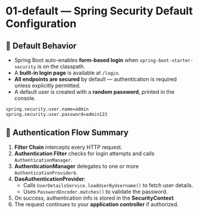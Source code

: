 # 01-default — Spring Security Default Configuration

## 🔐 Default Behavior
- Spring Boot auto-enables **form-based login** when `spring-boot-starter-security` is on the classpath.
- A **built-in login page** is available at `/login`.
- **All endpoints are secured** by default — authentication is required unless explicitly permitted.
- A default user is created with a **random password**, printed in the console.

```properties
spring.security.user.name=admin
spring.security.user.password=admin123
```

## 🔄 Authentication Flow Summary
1. **Filter Chain** intercepts every HTTP request.
2. **Authentication Filter** checks for login attempts and calls `AuthenticationManager`.
3. **AuthenticationManager** delegates to one or more `AuthenticationProvider`s.
4. **DaoAuthenticationProvider**:
    - Calls `UserDetailsService.loadUserByUsername()` to fetch user details.
    - Uses `PasswordEncoder.matches()` to validate the password.
5. On success, authentication info is stored in the **SecurityContext**.
6. The request continues to your **application controller** if authorized.